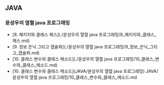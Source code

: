 ## JAVA

### 윤성우의 열혈 java 프로그래밍
- [8. 패키지와 클래스 패스](./윤성우의 열혈 java 프로그래밍/8_패키지와_클래스_패스.md)
- [9. 정보 은닉 그리고 캡슐화](./윤성우의 열혈 java 프로그래밍/9_정보_은닉_그리고_캡슐화.md)
- [10. 클래스 변수와 클래스 메소드](./윤성우의 열혈 java 프로그래밍/10_클래스_변수와_클래스_메소드.md)
- [10. 클래스 변수와 클래스 메소드](JAVA/윤성우의 열혈 java 프로그래밍)
JAVA/윤성우의 열혈 java 프로그래밍/10_클래스_변수와_클래스_메소드.md
